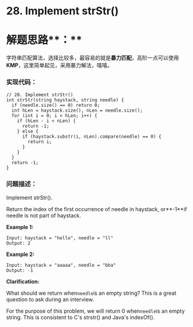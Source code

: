# 28. Implement strStr\(\)

# 解题思路**：**

字符串匹配算法，选择比较多，最容易的就是**暴力匹配**，高阶一点可以使用**KMP**，这里简单起见，采用暴力解法，嘻嘻。

### 实现代码：

```
// 28. Implement strStr()
int strStr(string haystack, string needle) {
  if (needle.size() == 0) return 0;
  int hLen = haystack.size(), nLen = needle.size();
  for (int i = 0; i < hLen; i++) {
    if (hLen - i < nLen) {
      return -1;
    } else {
      if (haystack.substr(i, nLen).compare(needle) == 0) {
        return i;
      }
    }
  }
  return -1;
}
```

### 问题描述：

Implement strStr\(\).

Return the index of the first occurrence of needle in haystack, or**-1**if needle is not part of haystack.

**Example 1:**

```
Input: haystack = "hello", needle = "ll"
Output: 2
```

**Example 2:**

```
Input: haystack = "aaaaa", needle = "bba"
Output: -1
```

**Clarification:**

What should we return when`needle`is an empty string? This is a great question to ask during an interview.

For the purpose of this problem, we will return 0 when`needle`is an empty string. This is consistent to C's strstr\(\) and Java's indexOf\(\).

